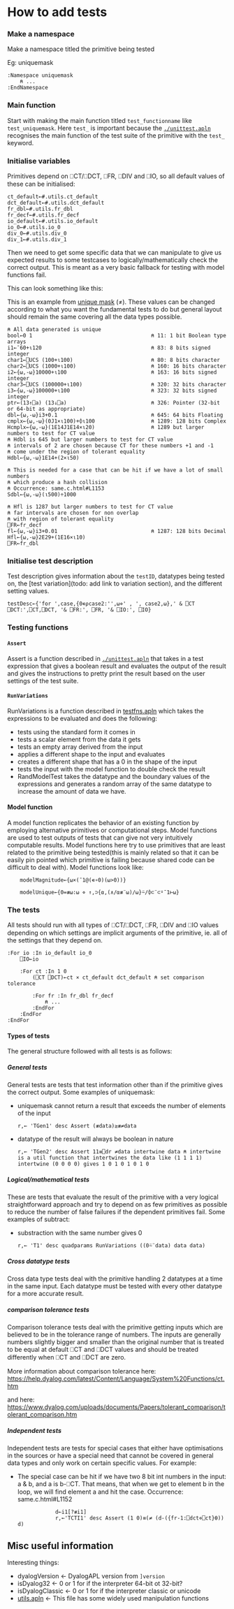# How to add tests

### Make a namespace

Make a namespace titled the primitive being tested

Eg: uniquemask

```APL
:Namespace uniquemask
    ⍝ ...
:EndNamespace
```

### Main function

Start with making the main function titled `test_functionname` like `test_uniquemask`. Here `test_` is important because the [`./unittest.apln`](../unittest.apln) recognises the main function of the test suite of the primitive with the `test_` keyword.

### Initialise variables

Primitives depend on ⎕CT/⎕DCT, ⎕FR, ⎕DIV and ⎕IO, so all default values of these can be initialised:

```APL
ct_default←#.utils.ct_default
dct_default←#.utils.dct_default
fr_dbl←#.utils.fr_dbl
fr_decf←#.utils.fr_decf
io_default←#.utils.io_default
io_0←#.utils.io_0
div_0←#.utils.div_0
div_1←#.utils.div_1
```

Then we need to get some specific data that we can manipulate to give us expected results to some testcases to logically/mathematically check the correct output. This is meant as a very basic fallback for testing with model functions fail.

This can look something like this:

This is an example from [unique mask](../tests/uniquemask.apln) (≠). These values can be changed according to what you want the fundamental tests to do but general layout should remain the same covering all the data types possible.

```APL
⍝ All data generated is unique
bool←0 1                                      ⍝ 11: 1 bit Boolean type arrays
i1←¯60+⍳120                                   ⍝ 83: 8 bits signed integer
char1←⎕UCS (100+⍳100)                         ⍝ 80: 8 bits character
char2←⎕UCS (1000+⍳100)                        ⍝ 160: 16 bits character
i2←{⍵,-⍵}10000+⍳100                           ⍝ 163: 16 bits signed integer
char3←⎕UCS (100000+⍳100)                      ⍝ 320: 32 bits character
i3←{⍵,-⍵}100000+⍳100                          ⍝ 323: 32 bits signed  integer
ptr←(13↑⎕a) (13↓⎕a)                           ⍝ 326: Pointer (32-bit or 64-bit as appropriate)
dbl←{⍵,-⍵}i3+0.1                              ⍝ 645: 64 bits Floating
cmplx←{⍵,-⍵}(0J1×⍳100)+⌽⍳100                  ⍝ 1289: 128 bits Complex
Hcmplx←{⍵,-⍵}(1E14J1E14×⍳20)                  ⍝ 1289 but larger numbers to test for CT value
⍝ Hdbl is 645 but larger numbers to test for CT value
⍝ intervals of 2 are chosen because CT for these numbers +1 and -1
⍝ come under the region of tolerant equality
Hdbl←{⍵,-⍵}1E14+(2×⍳50)

⍝ This is needed for a case that can be hit if we have a lot of small numbers
⍝ which produce a hash collision
⍝ Occurrence: same.c.html#L1153
Sdbl←{⍵,-⍵}(⍳500)÷1000

⍝ Hfl is 1287 but larger numbers to test for CT value
⍝ far intervals are chosen for non overlap
⍝ with region of tolerant equality
⎕FR←fr_decf
fl←{⍵,-⍵}i3+0.01                              ⍝ 1287: 128 bits Decimal
Hfl←{⍵,-⍵}2E29+(1E16×⍳10)
⎕FR←fr_dbl
```

### Initialise test description

Test description gives information about the `testID`, datatypes being tested on, the [test variation](todo: add link to variation section), and the different setting values.

```APL
testDesc←{'for ',case,{0∊⍴case2:'',⍵⋄' , ', case2,⍵},' & ⎕CT ⎕DCT:',⎕CT,⎕DCT, '& ⎕FR:', ⎕FR, '& ⎕IO:', ⎕IO}
```

### Testing functions

#### `Assert`

Assert is a function described in [`./unittest.apln`](../unittest.apln) that takes in a test expression that gives a boolean result and evaluates the output of the result and gives the instructions to pretty print the result based on the user settings of the test suite.

#### `RunVariations`

RunVariations is a function described in [testfns.apln](../testfns.apln) which takes the expressions to be evaluated and does the following:
- tests using the standard form it comes in
- tests a scalar element from the data it gets
- tests an empty array derived from the input
- applies a different shape to the input and evaluates
- creates a different shape that has a 0 in the shape of the input
- tests the input with the model function to double check the result
- RandModelTest takes the datatype and the boundary values of the expressions and generates a random array of the same datatype to increase the amount of data we have.

#### Model function

A model function replicates the behavior of an existing function by employing alternative primitives or computational steps. Model functions are used to test outputs of tests that can give not very intuitively computable results. Model functions here try to use primitives that are least related to the primitive being tested(this is mainly related so that it can be easily pin pointed which primitive is failing because shared code can be difficult to deal with). Model functions look like:

```APL
    modelMagnitude←{⍵×(¯1@(∊∘0)(⍵>0))}
```

```APL
    modelUnique←{0=≢⍵:⍵ ⋄ ↑,⊃{⍺,(∧/⍺≢¨⍵)/⍵}⍨/⌽⊂¨⊂⍤¯1⊢⍵}
```

### The tests

All tests should run with all types of ⎕CT/⎕DCT, ⎕FR, ⎕DIV and ⎕IO values depending on which settings are implicit arguments of the primitive, ie. all of the settings that they depend on.

```APL
:For io :In io_default io_0
    ⎕IO←io

    :For ct :In 1 0
        (⎕CT ⎕DCT)←ct × ct_default dct_default ⍝ set comparison tolerance

        :For fr :In fr_dbl fr_decf
            ⍝ ...
        :EndFor
    :EndFor
:EndFor
```

#### Types of tests

The general structure followed with all tests is as follows:

##### General tests

General tests are tests that test information other than if the primitive gives the correct output. Some examples of uniquemask:

- uniquemask cannot return a result that exceeds the number of elements of the input
    ```APL
    r,← 'TGen1' desc Assert (≢data)≥≢≠data
    ```

- datatype of the result will always be boolean in nature
    ```APL
    r,← 'TGen2' desc Assert 11≡⎕dr ≠data intertwine data ⍝ intertwine is a util function that intertwines the data like (1 1 1 1) intertwine (0 0 0 0) gives 1 0 1 0 1 0 1 0
    ```

##### Logical/mathematical tests

These are tests that evaluate the result of the primitive with a very logical straightforward approach and try to depend on as few primitives as possible to reduce the number of false failures if the dependent primitives fail. Some examples of subtract:

- substraction with the same number gives 0
    ```APL
    r,← 'T1' desc quadparams RunVariations ((0⍨¨data) data data)
    ```

##### Cross datatype tests

Cross data type tests deal with the primitive handling 2 datatypes at a time in the same input. Each datatype must be tested with every other datatype for a more accurate result.

##### comparison tolerance tests

Comparison tolerance tests deal with the primitive getting inputs which are believed to be in the tolerance range of numbers. The inputs are generally numbers slightly bigger and smaller than the original number that is treated to be equal at default ⎕CT and ⎕DCT values and should be treated differently when ⎕CT and ⎕DCT are zero.

More information about comparison tolerance here: https://help.dyalog.com/latest/Content/Language/System%20Functions/ct.htm

and here: https://www.dyalog.com/uploads/documents/Papers/tolerant_comparison/tolerant_comparison.htm

##### Independent tests

Independent tests are tests for special cases that either have optimisations in the sources or have a special need that cannot be covered in general data types and only work on certain specific values. For example:
- The special case can be hit if we have two 8 bit int numbers in the input: a & b, and a is b-⎕CT. That means, that when we get to element b in the loop, we will find element a and hit the case.
Occurrence: same.c.html#L1152
    ```APL
                d←i1[?≢i1]
                r,←'TCTI1' desc Assert (1 0)≡(≠ (d-({fr-1:⎕dct⋄⎕ct}⍬)) d)
    ```
## Misc useful information

Interesting things:
- dyalogVersion ← DyalogAPL version from `]version`
- isDyalog32 ← 0 or 1 for if the interpreter 64-bit ot 32-bit?
- isDyalogClassic ← 0 or 1 for if the interpreter classic or unicode
- [utils.apln](../utils.apln) ← This file has some widely used manipulation functions

